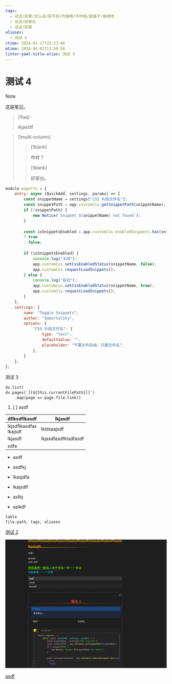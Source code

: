 ```yaml
---
tags:
  - 试试/好家/怎么讲/好不好/咋搞咧/不咋搞/就酱子/继续吧
  - 试试/好家伙
  - 试试/好家
aliases:
  - 测试 4
ctime: 2024-01-11T22:23:46
mtime: 2024-04-01T13:50:58
linter-yaml-title-alias: 测试 4
---
```


# 测试 4

> [!note]
>
> 这是笔记。

> [!faq]-
> 
> lkjasldf

> [!multi-column]
>
> > [!blank]
> >
> > 咋样？
>
> > [!blank]
> >
> > 好家伙。

```javascript
module.exports = {
	entry: async (QuickAdd, settings, params) => {
		const snippetName = settings["CSS 片段文件名"];
		const snippetPath = app.customCss.getSnippetPath(snippetName);
		if (!snippetPath) {
			new Notice(`Snippet ${snippetName} not found`);
		}

		const isSnippetsEnabled = app.customCss.enabledSnippets.has(snippetName)
		? true
		: false;

		if (isSnippetsEnabled) {
			console.log("关闭");
			app.customCss.setCssEnabledStatus(snippetName, false);
			app.customCss.requestLoadSnippets();
		} else {
			console.log("启动");
			app.customCss.setCssEnabledStatus(snippetName, true);
			app.customCss.requestLoadSnippets();
		}
	},
	settings: {
		name: "Toggle Snippets",
		author: "ImmortalSty",
		options: {
			"CSS 片段文件名": {
				type: "text",
				defaultValue: "",
				placeholder: "不要文件后缀，只要文件名",
			},
		}
	},
};
```

测试 3

```dataviewjs
dv.list(
dv.pages(`[[${this.currentFilePath}]]`)
    .map(page => page.file.link))
```

1. [ ] asdf

| dflksdflkasdf             | lkjasdf              |
| ------------------------- | -------------------- |
| lkjsdflkasdfas<br>lkajsdf | lkldsaajsdf          |
| lkjasdf                   | lkjasdfasdfklsdfasdf |
| sdfa                      |                      |

- asdf
- asdfkj
- lkasjdfa

- lkajsdlf
- asfkj
- aslkdf

```dataview
table
file.path, tags, aliases
```

[测试 2](./20231227175913426.md)

![20240101095959935-20240121125920863-Pasted image 20240121125920](../Images/20240101095959935-20240121125920863-Pasted%20image%2020240121125920.png)

[asdf](obsidian://actions-uri/note/get-active?vault=标签试运行&x-success=quicker%3Arunaction%3A7e19743c-a708-4bec-a42f-ce88fc46f31c%3Fob-action-uri-runstatus%3D1%26vaultName%3D%E6%A0%87%E7%AD%BE%E8%AF%95%E8%BF%90%E8%A1%8C%26trulyParam%3Dob-action-uri-run&x-error=quicker%3Arunaction%3A7e19743c-a708-4bec-a42f-ce88fc46f31c%3Fob-action-uri-runstatus%3D0)